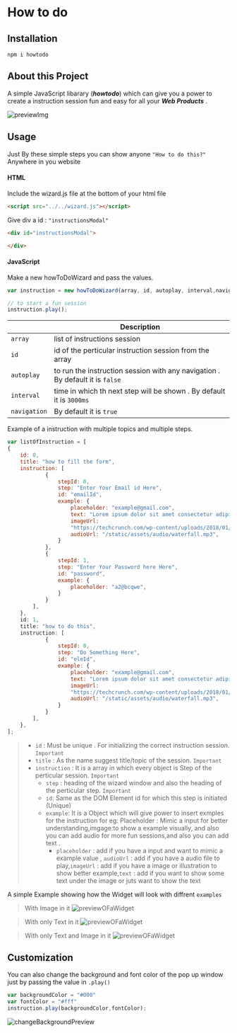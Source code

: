 # How to do

## Installation
```
npm i howtodo
```
## About this Project
A simple JavaScript libarary (**_howtodo_**) which can give you a power to create a instruction session fun and easy for all your **_Web Products_** .

![previewImg](https://bucket--001.s3.ap-south-1.amazonaws.com/preview.gif)
<!-- <div style="text-align:center;margin-bottom:1rem;margin-top:1rem"><img src="./static/images/preview.gif"/></div> -->

## Usage
Just By these simple steps you can show anyone ```"How to do this?"``` Anywhere in you website

#### HTML

Include the wizard.js file at the bottom of your html file
```HTML
<script src="../../wizard.js"></script>
```

Give div a id : ```"instructionsModal"```
```html
<div id="instructionsModal">

</div>
```

#### JavaScript

Make a new howToDoWizard and pass the values.

```JavaScript
var instruction = new howToDoWizard(array, id, autoplay, interval,navigation); //id = id of the instruction from the array

// to start a fun session
instruction.play(); 
```


||Description|     
|----|-----|      
|```array```|list of instructions session  |
|```id```|id of the perticular instruction session from the array  |
|```autoplay```| to run the instruction session with any navigation . By default it is ```false```|
|```interval```| time in which th next step will be shown . By default it is ```3000ms```|
|```navigation```|By default it is ```true```|

Example of a instruction with multiple topics and multiple steps.

```JavaScript
var listOfInstruction = [
{
    id: 0,
    title: "how to fill the form",
    instruction: [
            {
                stepId: 0,
                step: "Enter Your Email id Here",
                id: "emailId",
                example: {
                    placeholder: "example@gmail.com",
                    text: "Lorem ipsum dolor sit amet consectetur adipisicing elit. Iste rem vitae minima, dignissimos",
                    imageUrl:
                    "https://techcrunch.com/wp-content/uploads/2018/01/giphy1.gif?w=730&crop=1",
                    audioUrl: "/static/assets/audio/waterfall.mp3",
                }
            },
            {
                stepId: 1,
                step: "Enter Your Password here Here",
                id: "password",
                example: {
                    placeholder: "a2@bcqwe",
                }
            }
        ],
    },
    id: 1,
    title: "how to do this",
    instruction: [
            {
                stepId: 0,
                step: "Do Something Here",
                id: "eleId",
                example: {
                    placeholder: "example@gmail.com",
                    text: "Lorem ipsum dolor sit amet consectetur adipisicing elit. Iste rem vitae minima, dignissimos",
                    imageUrl:
                    "https://techcrunch.com/wp-content/uploads/2018/01/giphy1.gif?w=730&crop=1",
                    audioUrl: "/static/assets/audio/waterfall.mp3",
                }
            }
        ],
    },
];
```
> * ```id``` : Must be  unique . For initializing the correct instruction session. ```Important```
> * ```title``` : As the name suggest title/topic of the session. ```Important```
> * ```instruction``` : It is a array in which every object is Step of the perticular session. ```Important```
>     * ```step``` : heading of the wizard window and also the heading of the perticular step. ```Important```
>     * ```id```: Same as the DOM Element id for which this step is initiated (Unique)
>     * ```example```: It is a Object which will give power to insert exmples for the instruction for eg: Placeholder : Mimic a input for better understanding,imgage:to show a example visually, and also you can add audio for more fun sessions,and also you can add text .
>          * ```placeholder``` : add if you have a input and want to mimic a example value , ```audioUrl``` : add if you have a audio file to play,```imageUrl``` : add if you have a image or illustration to show better example,```text``` : add if you want to show some text under the image or juts want to show the text

 A simple Example showing how the Widget will look with diffrent ```examples```

>With Image in it
>![previewOFaWidget](https://bucket--001.s3.ap-south-1.amazonaws.com/preview.png)

>With only Text in it
>![previewOFaWidget](https://bucket--001.s3.ap-south-1.amazonaws.com/Screen+Shot+2020-12-28+at+6.19.55+PM.png)

>With only Text and Image in it
>![previewOFaWidget](https://bucket--001.s3.ap-south-1.amazonaws.com/Screen+Shot+2020-12-28+at+6.19.47+PM.png)
<!-- <div style="display:flex;flex-wrap:wrap;justify-content:space-between">
    <div style="width: 33%;">
        <img style="margin:auto;max-width: %;" src="https://bucket--001.s3.ap-south-1.amazonaws.com/preview.png" />
        <p style="text-align:center">Image 1</p>
    </div>
    <div style="width: 33%;">
        <img style="margin:auto;max-width: %;" src="https://bucket--001.s3.ap-south-1.amazonaws.com/Screen+Shot+2020-12-28+at+6.19.55+PM.png" />
        <p style="text-align:center">Image 2</p>
    </div>
    <div style="width: 33%;">
        <img style="margin:auto;max-width: %;" src="https://bucket--001.s3.ap-south-1.amazonaws.com/Screen+Shot+2020-12-28+at+6.19.47+PM.png" />
        <p style="text-align:center">Image 3</p>
    </div>
</div>

* ```Image 1``` : A Instruction with Image in it
* ```Image 2``` : A Instruction with only Text in it
* ```Image 3``` : A Instruction with image & Text  -->

## Customization
You can also change the background and font color of the pop up window just by passing the value in ```.play()```


```JavaScript
var backgroundColor = "#000"
var fontColor = "#fff"
instruction.play(backgroundColor,fontColor);

```
<!-- <div style="text-align:center;margin-bottom:3rem;margin-top:1rem"><img src="https://bucket--001.s3.ap-south-1.amazonaws.com/colorChange.png"/></div> -->

![changeBackgroundPreview](https://bucket--001.s3.ap-south-1.amazonaws.com/colorChange.png)


